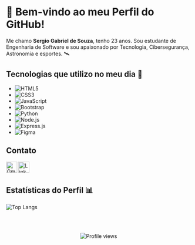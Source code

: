 # 👋 Bem-vindo ao meu Perfil do GitHub!

Me chamo **Sergio Gabriel de Souza**, tenho 23 anos. Sou  estudante de Engenharia de Software e sou apaixonado por Tecnologia, Cibersegurança, Astronomia e esportes. 🛰️

## Tecnologias que utilizo no meu dia 🚀
- ![HTML5](https://img.shields.io/badge/HTML5-E34F26?style=for-the-badge&logo=html5&logoColor=white)
- ![CSS3](https://img.shields.io/badge/CSS3-1572B6?style=for-the-badge&logo=css3&logoColor=white)
- ![JavaScript](https://img.shields.io/badge/JavaScript-F7DF1E?style=for-the-badge&logo=javascript&logoColor=black)
- ![Bootstrap](https://img.shields.io/badge/Bootstrap-563D7C?style=for-the-badge&logo=bootstrap&logoColor=white)
- ![Python](https://img.shields.io/badge/Python-3776AB?style=for-the-badge&logo=python&logoColor=white)
- ![Node.js](https://img.shields.io/badge/Node.js-43853D?style=for-the-badge&logo=node.js&logoColor=white)
- ![Express.js](https://img.shields.io/badge/Express.js-404D59?style=for-the-badge)
- ![Figma](https://img.shields.io/badge/Figma-F24E1E?style=for-the-badge&logo=figma&logoColor=white)

## Contato

<a href=mailto:sergiogabriel.souzaa@gmail.com><img align="left" alt="Gmail" height="30" src="https://user-images.githubusercontent.com/105741181/186945008-37f0971d-dac1-45b6-ad16-5566ad16bdad.png"  target="_blank" > 
<a href="https://www.linkedin.com/in/sergio-gabriel-de-souza//"><img align="left" alt="Linkedin" height="30" src="https://user-images.githubusercontent.com/105741181/186735021-2a2cc3e4-8f94-44c2-9d72-a4206fd4538c.png" target="_blank" ></a>
  
<br/></br>
## Estatísticas do Perfil 📊
![Top Langs](https://github-readme-stats.vercel.app/api/top-langs/?username=Sergio-Gabriell&layout=compact)
  
<br/></br>
<p align="center"><img src="https://komarev.com/ghpvc/?username=Sergio-Gabriell&color=lightgrey" alt="Profile views"/></p>  

